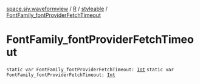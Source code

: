 [space.siy.waveformview](../../index.md) / [R](../index.md) / [styleable](index.md) / [FontFamily_fontProviderFetchTimeout](./-font-family_font-provider-fetch-timeout.md)

# FontFamily_fontProviderFetchTimeout

`static var FontFamily_fontProviderFetchTimeout: `[`Int`](https://kotlinlang.org/api/latest/jvm/stdlib/kotlin/-int/index.html)
`static var FontFamily_fontProviderFetchTimeout: `[`Int`](https://kotlinlang.org/api/latest/jvm/stdlib/kotlin/-int/index.html)